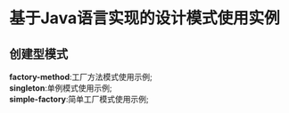 # 基于Java语言实现的设计模式使用实例  
## 创建型模式  
**factory-method**:工厂方法模式使用示例;  
**singleton**:单例模式使用示例;  
**simple-factory**:简单工厂模式使用示例;  
